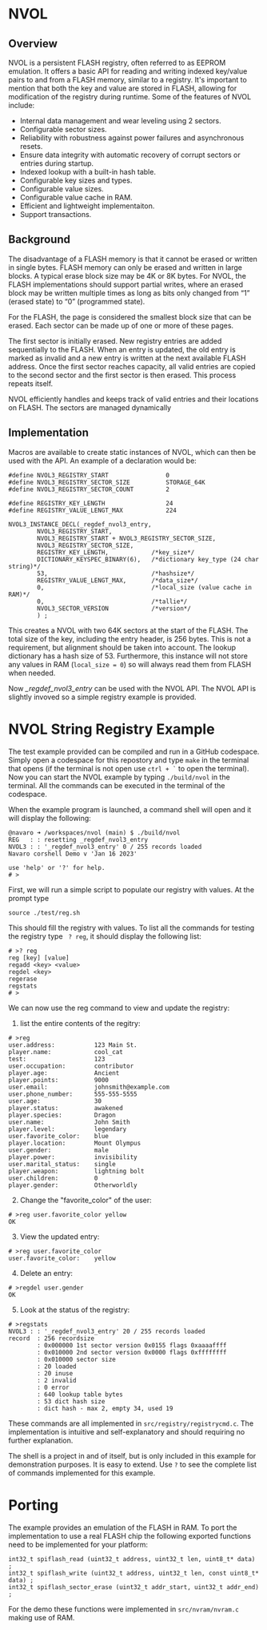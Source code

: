 # NVOL
## Overview
NVOL is a persistent FLASH registry, often referred to as EEPROM emulation. It offers a basic API for reading and writing indexed key/value pairs to and from a FLASH memory, similar to a registry. It's important to mention that both the key and value are stored in FLASH, allowing for modification of the registry during runtime. Some of the features of NVOL include:


- Internal data management and wear leveling using 2 sectors.
- Configurable sector sizes.
- Reliability with robustness against power failures and asynchronous resets.
- Ensure data integrity with automatic recovery of corrupt sectors or entries during startup.
- Indexed lookup with a built-in hash table.
- Configurable key sizes and types.
- Configurable value sizes.
- Configurable value cache in RAM.
- Efficient and lightweight implementaiton.
- Support transactions.


## Background
The disadvantage of a FLASH memory is that it cannot be erased or written in single bytes. FLASH memory can only be erased and written in large blocks. A typical erase
block size may be 4K or 8K bytes. For NVOL, the FLASH implementations should support partial writes, where an erased block may be written multiple times as long as bits only changed from “1” (erased state) to “0” (programmed state).

For the FLASH, the page is considered the smallest block size that can be erased. Each sector can be made up of one or more of these pages.

The first sector is initially erased. New registry entries are added sequentially to the FLASH. When an entry is updated, the old entry is marked as invalid and a new entry is written at the next available FLASH address. Once the first sector reaches capacity, all valid entries are copied to the second sector and the first sector is then erased. This process repeats itself.

NVOL efficiently handles and keeps track of valid entries and their locations on FLASH. The sectors are managed dynamically

## Implementation

Macros are available to create static instances of NVOL, which can then be used with the API. An example of a declaration would be:
```
#define NVOL3_REGISTRY_START                0
#define NVOL3_REGISTRY_SECTOR_SIZE          STORAGE_64K
#define NVOL3_REGISTRY_SECTOR_COUNT         2

#define REGISTRY_KEY_LENGTH                 24
#define REGISTRY_VALUE_LENGT_MAX            224

NVOL3_INSTANCE_DECL(_regdef_nvol3_entry,
        NVOL3_REGISTRY_START,
        NVOL3_REGISTRY_START + NVOL3_REGISTRY_SECTOR_SIZE,
        NVOL3_REGISTRY_SECTOR_SIZE,
        REGISTRY_KEY_LENGTH,            /*key_size*/
        DICTIONARY_KEYSPEC_BINARY(6),   /*dictionary key_type (24 char string)*/
        53,                             /*hashsize*/
        REGISTRY_VALUE_LENGT_MAX,       /*data_size*/
        0,                              /*local_size (value cache in RAM)*/
        0,                              /*tallie*/
        NVOL3_SECTOR_VERSION            /*version*/
        ) ;
```


This creates a NVOL with two 64K sectors at the start of the FLASH. The total size of the key, including the entry header, is 256 bytes. This is not a requirement, but alignment should be taken into account. The lookup dictionary has a hash size of 53. Furthermore, this instance will not store any values in RAM (```local_size = 0```) so will always read them from FLASH when needed.

Now *_regdef_nvol3_entry* can be used with the NVOL API. The NVOL API is slightly invoved so a simple registry example is provided.

# NVOL String Registry Example

The test example provided can be compiled and run in a GitHub codespace. Simply open a codespace for this repostory and type ```make``` in the terminal that opens (if the terminal is not open use ``` ctrl + ` ``` to open the terminal). Now you can start the NVOL example by typing ```./build/nvol``` in the terminal. All the commands can be executed in the terminal of the codespace.

When the example program is launched, a command shell will open and it will display the following:
```
@navaro ➜ /workspaces/nvol (main) $ ./build/nvol 
REG   : : resetting _regdef_nvol3_entry
NVOL3 : : '_regdef_nvol3_entry' 0 / 255 records loaded
Navaro corshell Demo v 'Jan 16 2023'

use 'help' or '?' for help.
# >
```

First, we will run a simple script to populate our registry with values. At the prompt type 
```
source ./test/reg.sh
```

This should fill the registry with values. To list all the commands for testing the registry type ``` ? reg```, it should display the following list:

```
# >? reg
reg [key] [value]
regadd <key> <value>
regdel <key>
regerase 
regstats 
# >
```

We can now use the reg command to view and update the registry:

1. list the entire contents of the regitry:
```
# >reg
user.address:           123 Main St.
player.name:            cool_cat
test:                   123
user.occupation:        contributor
player.age:             Ancient
player.points:          9000
user.email:             johnsmith@example.com
user.phone_number:      555-555-5555
user.age:               30
player.status:          awakened
player.species:         Dragon
user.name:              John Smith
player.level:           legendary
user.favorite_color:    blue
player.location:        Mount Olympus
user.gender:            male
player.power:           invisibility
user.marital_status:    single
player.weapon:          lightning bolt
user.children:          0
player.gender:          Otherworldly
```

2. Change the "favorite_color" of the user:
```
# >reg user.favorite_color yellow
OK
```

3. View the updated entry:
```
# >reg user.favorite_color
user.favorite_color:    yellow
```

4. Delete an entry:
```
# >regdel user.gender
OK
```

5. Look at the status of the registry:
```
# >regstats
NVOL3 : : '_regdef_nvol3_entry' 20 / 255 records loaded
record  : 256 recordsize
        : 0x000000 1st sector version 0x0155 flags 0xaaaaffff
        : 0x010000 2nd sector version 0x0000 flags 0xffffffff
        : 0x010000 sector size
        : 20 loaded
        : 20 inuse
        : 2 invalid
        : 0 error
        : 640 lookup table bytes
        : 53 dict hash size
        : dict hash - max 2, empty 34, used 19
```

These commands are all implemented in ```src/registry/registrycmd.c```. The implementation is intuitive and self-explanatory and should requiring no further explanation.

The shell is a project in and of itself, but is only included in this example for demonstration purposes. It is easy to extend. Use ```?``` to see the complete list of commands implemented for this example.

# Porting

The example provides an emulation of the FLASH in RAM. To port the implementation to use a real FLASH chip the following exported functions need to be implemented for your platform:

```
int32_t spiflash_read (uint32_t address, uint32_t len, uint8_t* data) ;
int32_t spiflash_write (uint32_t address, uint32_t len, const uint8_t* data) ;
int32_t spiflash_sector_erase (uint32_t addr_start, uint32_t addr_end) ;
```


For the demo these functions were implemented in ```src/nvram/nvram.c``` making use of RAM.

